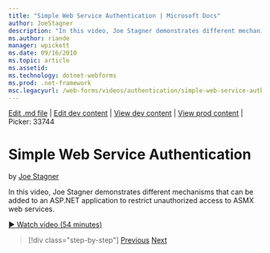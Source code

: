 ```yaml
---
title: "Simple Web Service Authentication | Microsoft Docs"
author: JoeStagner
description: "In this video, Joe Stagner demonstrates different mechanisms that can be added to an ASP.NET application to restrict unauthorized access to ASMX web services..."
ms.author: riande
manager: wpickett
ms.date: 09/16/2010
ms.topic: article
ms.assetid: 
ms.technology: dotnet-webforms
ms.prod: .net-framework
msc.legacyurl: /web-forms/videos/authentication/simple-web-service-authentication
---
```

[Edit .md file](C:\Projects\msc\dev\Msc.Www\Web.ASP\App_Data\github\web-forms\videos\authentication\simple-web-service-authentication.md) | [Edit dev content](http://www.aspdev.net/umbraco#/content/content/edit/26787) | [View dev content](http://docs.aspdev.net/tutorials/web-forms/videos/authentication/simple-web-service-authentication.html) | [View prod content](http://www.asp.net/web-forms/videos/authentication/simple-web-service-authentication) | Picker: 33744

Simple Web Service Authentication
====================
by [Joe Stagner](https://github.com/JoeStagner)

In this video, Joe Stagner demonstrates different mechanisms that can be added to an ASP.NET application to restrict unauthorized access to ASMX web services.

[&#9654; Watch video (54 minutes)](https://channel9.msdn.com/Blogs/ASP-NET-Site-Videos/simple-web-service-authentication)

>[!div class="step-by-step"] [Previous](implement-the-registration-verification-pattern.md) [Next](creating-inactive-users.md)